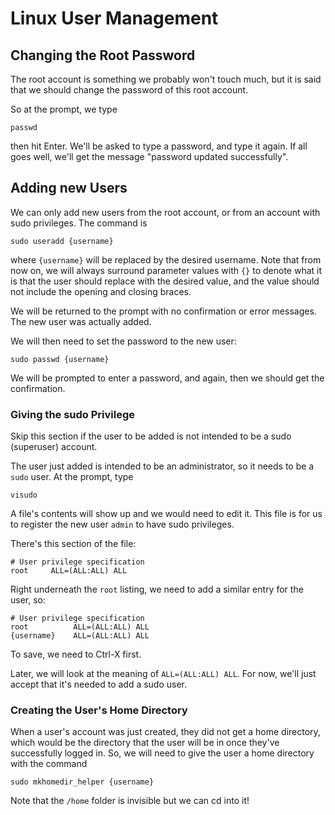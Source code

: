 # Linux User Management

## Changing the Root Password
The root account is something we probably won't touch much, but it is said that we should change the password of this root account.

So at the prompt, we type

`passwd`

then hit Enter. We'll be asked to type a password, and type it again. If all goes well, we'll get
the message "password updated successfully".

## Adding new Users

We can only add new users from the root account, or from an account with sudo privileges. The command is

`sudo useradd {username}`

where `{username}` will be replaced by the desired username. Note that from now on, we will always surround parameter values with `{}` to denote what it is
that the user should replace with the desired value, and the value should not include the opening and closing braces.

We will be returned to the prompt with no confirmation or error messages. The new user was actually added.

We will then need to set the password to the new user:

`sudo passwd {username}`

We will be prompted to enter a password, and again, then we should get the confirmation.

### Giving the sudo Privilege

Skip this section if the user to be added is not intended to be a sudo (superuser) account.

The user just added is intended to be an administrator, so it needs to be a `sudo` user. At the prompt, type

`visudo`

A file's contents will show up and we would need to edit it. This file is for us to register the new user `admin` to have sudo privileges. 

There's this section of the file:

```
# User privilege specification
root     ALL=(ALL:ALL) ALL
```

Right underneath the `root` listing, we need to add a similar entry for the user, so:

```
# User privilege specification
root          ALL=(ALL:ALL) ALL
{username}    ALL=(ALL:ALL) ALL
```

To save, we need to Ctrl-X first.

Later, we will look at the meaning of `ALL=(ALL:ALL) ALL`. For now, we'll just accept that it's needed to add a sudo user.

### Creating the User's Home Directory

When a user's account was just created, they did not get a home directory, which would be the directory that the user will be in once they've successfully logged in.
So, we will need to give the user a home directory with the command

`sudo mkhomedir_helper {username}`

Note that the `/home` folder is invisible but we can cd into it!
